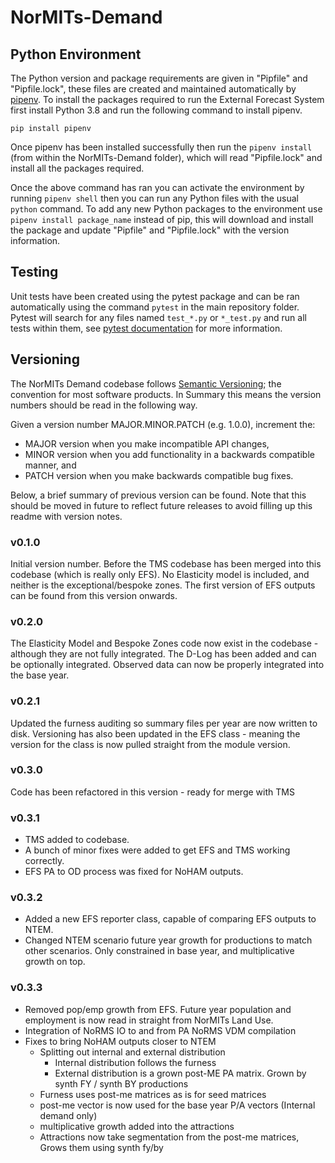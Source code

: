 # NorMITs-Demand

## Python Environment

The Python version and package requirements are given in "Pipfile" and "Pipfile.lock",
these files are created and maintained automatically by [pipenv](https://pypi.org/project/pipenv/).
To install the packages required to run the External Forecast System first install Python 3.8 and 
run the following command to install pipenv.

`pip install pipenv`

Once pipenv has been installed successfully then run the `pipenv install` (from within
the NorMITs-Demand folder), which will read "Pipfile.lock" and install all the packages required.

Once the above command has ran you can activate the environment by running `pipenv shell` then
you can run any Python files with the usual `python` command. To add any new Python
packages to the environment use `pipenv install package_name` instead of pip, this will download
and install the package and update "Pipfile" and "Pipfile.lock" with the version information.

## Testing
Unit tests have been created using the pytest package and can be ran automatically using
the command `pytest` in the main repository folder. Pytest will search for any files named
`test_*.py` or `*_test.py` and run all tests within them, see
[pytest documentation](https://docs.pytest.org/en/stable/) for more information.

## Versioning
The NorMITs Demand codebase follows [Semantic Versioning](https://semver.org/); the convention
for most software products. In Summary this means the version numbers should be read in the 
following way.

Given a version number MAJOR.MINOR.PATCH (e.g. 1.0.0), increment the:

- MAJOR version when you make incompatible API changes,
- MINOR version when you add functionality in a backwards compatible manner, and
- PATCH version when you make backwards compatible bug fixes.

Below, a brief summary of previous version can be found. Note that this should be moved in future
to reflect future releases to avoid filling up this readme with version notes.

### v0.1.0
Initial version number. Before the TMS codebase has been merged into this codebase (which is really
only EFS). No Elasticity model is included, and neither is the exceptional/bespoke zones. The first 
version of EFS outputs can be found from this version onwards.

### v0.2.0
The Elasticity Model and Bespoke Zones code now exist in the codebase - although they are not fully
integrated. The D-Log has been added and can be optionally integrated. Observed data can now be 
properly integrated into the base year.

### v0.2.1
Updated the furness auditing so summary files per year are now written to disk.
Versioning has also been updated in the EFS class - meaning the version for the class is now
pulled straight from the module version.

### v0.3.0
Code has been refactored in this version - ready for merge with TMS

### v0.3.1
- TMS added to codebase.
- A bunch of minor fixes were added to get EFS and TMS working correctly.
- EFS PA to OD process was fixed for NoHAM outputs.

### v0.3.2
- Added a new EFS reporter class, capable of comparing EFS outputs to NTEM.
- Changed NTEM scenario future year growth for productions to match other scenarios.
Only constrained in base year, and multiplicative growth on top.

### v0.3.3
- Removed pop/emp growth from EFS. Future year population and employment
is now read in straight from NorMITs Land Use.
- Integration of NoRMS IO to and from PA NoRMS VDM compilation
- Fixes to bring NoHAM outputs closer to NTEM
    - Splitting out internal and external distribution
        * Internal distribution follows the furness
        *  External distribution is a grown post-ME PA matrix. Grown by synth FY / synth BY productions
    - Furness uses post-me matrices as is for seed matrices
    - post-me vector is now used for the base year P/A vectors (Internal demand only)
    - multiplicative growth added into the attractions
    - Attractions now take segmentation from the post-me matrices, Grows them using synth fy/by

